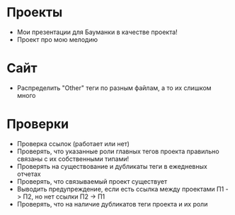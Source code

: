# Проекты

* Мои презентации для Бауманки в качестве проекта!
* Проект про мою мелодию

# Сайт

* Распределить "Other" теги по разным файлам, а то их слишком много

# Проверки

* Проверка ссылок (работает или нет)
* Проверять, что указанные роли главных тегов проекта правильно связаны с их собственными типами!
* Проверять на существование и дубликаты теги в ежедневных отчетах
* Проверять, что связываемый проект существует
* Выводить предупреждение, если есть ссылка между проектами П1 -> П2, но нет ссылки П2 -> П1
* Проверять, что на наличие дубликатов теги проекта и их роли